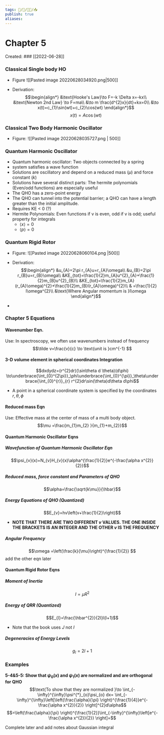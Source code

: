 ```yaml
---
tags: 🧠️/📝️/👨‍🏫/📥️
publish: true
aliases: 
---
```

# Chapter 5
Created: ### [[2022-06-28]]

### Classical Single body HO
* Figure
![[Pasted image 20220628034920.png|500]]

* Derivation:
$$\begin{align*}
&\text{Hooke's Law}\to F=-k \Delta x=-kx\\
&\text{Newton 2nd Law} \to F=ma\\
&\to m \frac{d^{2}x}{dt}+kx=0\\
&\to x(t)=c_{1}\sin(wt)+c_{2}\cos(wt)
\end{align*}$$
$$x(t)=A\cos(wt)$$
### Classical Two Body Harmonic Oscillator
* Figure:
![[Pasted image 20220628035727.png | 500]]




### Quantum Harmonic Oscillator
* Quantum harmonic oscillator: Two objects connected by a spring
* system satisfies a wave function
* Solutions are oscillatory and depend on a reduced mass ($\mu$) and force constant ($k$) 
* Solutions have several distinct parts: The hermite polynomials (Even/odd functions) are especially useful
* The QHO has a zero-point energy
* The QHO can tunnel into the potential barrier; a QHO can have a length greater than the initial amplitude.
* Requires KE < 0 (?)
* Hermite Polynomials: Even functions if v is even, odd if v is odd; useful property for integrals
	* $\left<x\right>=0$
	* $\left<p\right>=0$


### Quantum Rigid Rotor
* Figure:
![[Pasted image 20220628060104.png |500]]
* Derivation:
$$\begin{align*}
&u_{A}=2\pi r_{A}u=r_{A}\omega\\
&u_{B}=2\pi r_{B}u=r_{B}\omega\\
&KE_{tot}=\frac{1}{2}m_{A}u^{2}_{A}+\frac{1}{2}m_{B}u^{2}_{B}\\
&KE_{tot}=\frac{1}{2}m_{A}(r_{A}\omega)^{2}+\frac{1}{2}m_{B}(r_{A}\omega)^{2}\\
& =\frac{1}{2} I\omega^{2}\\
&\text{Where Angular momentum is }I\omega 
\end{align*}$$

* 

### Chapter 5 Equations

#### Wavenumber Eqn.
Use: In spectroscopy, we often use wavenumbers instead of frequency
$$\tilde v=\frac{v}{c} \to \text{unit is }cm^{-1} $$

#### 3-D volume element in spherical coordinates Integration

$$dxdydz=(r^{2}dr)(\sin\theta d \theta)(d\phi) \to\underbrace{\int_{0}^{2\pi}}_\phi\underbrace{\int_{0}^{\pi}}_\theta\underbrace{\int_{0}^{r}}_{r} r^{2}dr\sin(\theta)d\theta d\phi$$
* A point in a spherical coordinate system is specified by the coordinates $r, \theta, \phi$ 

#### Reduced mass Eqn
Use: Effective mass at the center of mass of a multi body object.
$$\mu =\frac{m_{1}m_{2} }{m_{1}+m_{2}}$$

#### Quantum Harmonic Oscillator Eqns

##### Wavefunction of Quantum Harmonic Oscillator Eqn
$$\psi_{v}(x)=N_{v}H_{v}(x)\alpha^{\frac{1}{2}}e^{-\frac{\alpha x^{2}}{2}}$$

##### Reduced mass, force constant and Parameters of QHO
$$\alpha=\frac{\sqrt{k\mu}}{\hbar}$$
##### Energy Equations of QHO (Quantized)
$$E_{v}=hv\left(v+\frac{1}{2}\right)$$
* **NOTE THAT THERE ARE TWO DIFFERENT $v$ VALUES. THE ONE INSIDE THE BRACKETS IS AN INTEGER AND THE OTHER $v$ IS THE FREQUENCY**

##### Angular Frequency
$$\omega =\left(\frac{k}{\mu}\right)^{\frac{1}{2}} $$
add the other eqn later



#### Quantum Rigid Rotor Eqns

##### Moment of Inertia
$$I=\mu R^{2}$$
##### Energy of QRR (Quantized)
$$E_{l}=\frac{\hbar^{2}}{2I}l(l+1)$$
* Note that the book uses $J$ not $I$


##### Degeneracies of Energy Levels
$$g_{l}=2l+1$$

### Examples
**5-4&5-5: Show that $\psi_{0}(x)$ and $\psi_{1}(x)$ are normalized and are orthogonal for QHO**
$$\text{To show that they are normalized }\to \int_{-\infty}^{\infty}\psi^{*}_{o}\psi_{o}  dx= \int_{-\infty}^{\infty}\left[\left(\frac{\alpha}{\pi} \right)^{\frac{1}{4}}e^{-\frac{\alpha x^{2}}{2}} \right]^{2}d\alpha$$
$$=\left(\frac{\alpha}{\pi} \right)^{\frac{1}{2}}\int_{-\infty}^{\infty}\left[e^{-\frac{\alpha x^{2}}{2}} \right]=$$

Complete later and add notes about Gaussian integral

